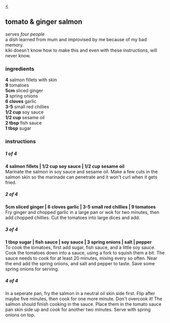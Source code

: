 <head>

<meta name="viewport" content="width=device-width, initial-scale=1">

<title>tomato & ginger salmon | bread is a vagetable</title>

<meta name="description" content="bread is a vegetable, recipes">
<meta name="keywords" content="bread is a vegetable, recipes, Indian, Chinese, Japanese, Malaysian, Spanish, Thai">
<meta name="robots" content="nofollow">

<link href="style.css" type="text/css" rel="stylesheet">

</head>

<div class="backbutton"><a href="index.html"><</a></div>







## tomato & ginger salmon

<p class="dishdesc" markdown=1>

*serves four people*  
a dish learned from mum and improvised by me because of my bad memory.  
kiki doesn't know how to make this and even with these instructions, will never know.

</p>




<h3 class="ingredientstitle">ingredients</h3>

<p class=ingredientslist markdown=1>

**4** salmon fillets with skin  
**9** tomatoes   
**5cm** sliced ginger  
**3** spring onions  
**6 cloves** garlic  
**3-5** small red chillies  
**1/2 cup** soy sauce  
**1/2 cup** sesame oil  
**2 tbsp** fish sauce   
**1 tbsp** sugar

</p>




<h3 class="instructionstitle">instructions</h3>

<h5>1 of 4</h5>  
  
<p class="instructionsdesc" markdown=1>

**4 salmon fillets | 1/2 cup soy sauce | 1/2 cup sesame oil**  
Marinate the salmon in soy sauce and sesame oil. Make a few cuts in the salmon skin so the marinade can penetrate and it won't curl when it gets fried.  
</p>
  
<h5>2 of 4</h5>  
  
<p class="instructionsdesc" markdown=1>

**5cm sliced ginger | 6 cloves garlic | 3-5 small red chillies | 9 tomatoes**  
Fry ginger and chopped garlic in a large pan or wok for two minutes, then add chopped chillies. Cut the tomatoes into large dices and add.

</p>

  
<h5>3 of 4</h5>  
  
<p class="instructionsdesc" markdown=1>

**1 tbsp sugar | fish sauce | soy sauce | 3 spring onions | salt | pepper**  
To cook the tomatoes, first add sugar, fish sauce, and a little soy sauce. Cook the tomatoes down into a sauce, using a fork to squish them a bit. The sauce needs to cook for at least 20 minutes, mixing every so often. Near the end add the spring onions, and salt and pepper to taste. Save some spring onions for serving.  

</p>
  
<h5>4 of 4</h5>  
  
<p class="instructionsdesc" markdown=1>
 
In a seperate pan, fry the salmon in a neutral oil skin side first. Flip after maybe five minutes, then cook for one more minute. Don't overcook it! The salmon should finish cooking in the sauce. Place them in the tomato sauce pan skin side up and cook for another two minutes. Serve with spring onions on top.  

</p>